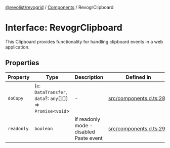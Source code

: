 [@revolist/revogrid](README.md) / [Components](Namespace.Components.md) / RevogrClipboard

# Interface: RevogrClipboard

This Clipboard provides functionality for handling clipboard events in a web application.

## Properties

| Property | Type | Description | Defined in |
| ------ | ------ | ------ | ------ |
| `doCopy` | (`e`: `DataTransfer`, `data`?: `any`[][]) => `Promise`\<`void`\> | - | [src/components.d.ts:288](https://github.com/revolist/revogrid/blob/74012ec30398bf39d0acc929bd7f7963856aba4e/src/components.d.ts#L288) |
| `readonly` | `boolean` | If readonly mode - disabled Paste event | [src/components.d.ts:292](https://github.com/revolist/revogrid/blob/74012ec30398bf39d0acc929bd7f7963856aba4e/src/components.d.ts#L292) |
